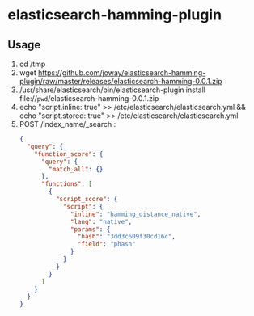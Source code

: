 # elasticsearch-hamming-plugin

## Usage

1. cd /tmp 
2. wget https://github.com/joway/elasticsearch-hamming-plugin/raw/master/releases/elasticsearch-hamming-0.0.1.zip
3. /usr/share/elasticsearch/bin/elasticsearch-plugin  install  file://`pwd`/elasticsearch-hamming-0.0.1.zip
4. echo "script.inline: true" >> /etc/elasticsearch/elasticsearch.yml && echo "script.stored: true" >> /etc/elasticsearch/elasticsearch.yml
5. POST /index_name/_search :
    ```json
    {
      "query": {
        "function_score": {
          "query": {
            "match_all": {}
          },
          "functions": [
            {
              "script_score": {
                "script": {
                  "inline": "hamming_distance_native",
                  "lang": "native",
                  "params": {
                    "hash": "3dd3c609f30cd16c",
                    "field": "phash"
                  }
                }
              }
            }
          ]
        }
      }
    }
    ```
